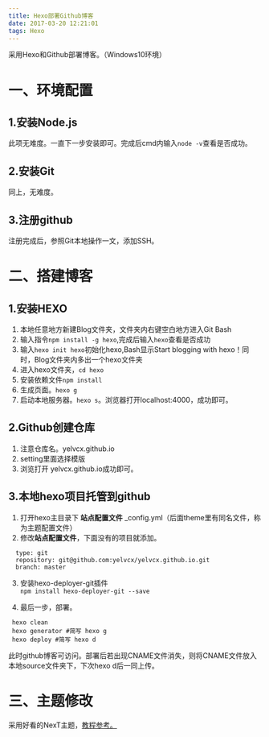 ```yaml
---
title: Hexo部署Github博客
date: 2017-03-20 12:21:01
tags: Hexo
---
```

采用Hexo和Github部署博客。（Windows10环境）
# 一、环境配置
## 1.安装Node.js
   此项无难度。一直下一步安装即可。完成后cmd内输入`node -v`查看是否成功。
## 2.安装Git
   同上，无难度。
## 3.注册github
   注册完成后，参照Git本地操作一文，添加SSH。


# 二、搭建博客
## 1.安装HEXO
   

1. 本地任意地方新建Blog文件夹，文件夹内右键空白地方进入Git Bash
2. 输入指令`npm install -g hexo`,完成后输入`hexo`查看是否成功
3. 输入`hexo init hexo`初始化hexo,Bash显示Start blogging with hexo！同时，Blog文件夹内多出一个hexo文件夹
4. 进入hexo文件夹，`cd hexo`
5. 安装依赖文件`npm install`
6. 生成页面。`hexo g`
7. 启动本地服务器。`hexo s`。浏览器打开localhost:4000，成功即可。


## 2.Github创建仓库
1. 注意仓库名。yelvcx.github.io
2. setting里面选择模版
3. 浏览打开 yelvcx.github.io成功即可。

## 3.本地hexo项目托管到github


1. 打开hexo主目录下 **站点配置文件** _config.yml（后面theme里有同名文件，称为主题配置文件）
2. 修改**站点配置文件**，下面没有的项目就添加。
```
  type: git  
  repository: git@github.com:yelvcx/yelvcx.github.io.git
  branch: master
```
3. 安装hexo-deployer-git插件  
 `npm install hexo-deployer-git --save`

4. 最后一步，部署。

 ```
  hexo clean
  hexo generator #简写 hexo g
  hexo deploy #简写 hexo d
  ```

此时github博客可访问。部署后若出现CNAME文件消失，则将CNAME文件放入本地source文件夹下，下次hexo d后一同上传。

# 三、主题修改
采用好看的NexT主题，[教程参考。](http://theme-next.iissnan.com/)